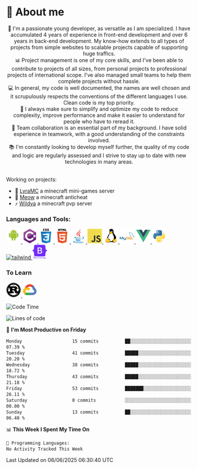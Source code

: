 <h1 align="left">🔭 About me</h1>
<div style="text-align: center;">
  <span>
💼 I'm a passionate young developer, as versatile as I am specialized. I have accumulated 4 years of experience in front-end development and over 6 years in back-end development. My know-how extends to all types of projects from simple websites to scalable projects capable of supporting huge traffics.
</span><br>
<span>
📊 Project management is one of my core skills, and I've been able to contribute to projects of all sizes, from personal projects to professional projects of international scope. I've also managed small teams to help them complete projects without hassle.
</span><br>
<span>
💻 In general, my code is well documented, the names are well chosen and it scrupulously respects the conventions of the different languages I use. Clean code is my top priority.
</span><br>
<span>
🚀 I always make sure to simplify and optimize my code to reduce complexity, improve performance and make it easier to understand for people who have to reread it.
</span><br>
<span>
🤝 Team collaboration is an essential part of my background. I have solid experience in teamwork, with a good understanding of the constraints involved.
</span><br>
<span>
📚 I'm constantly looking to develop myself further, the quality of my code and logic are regularly assessed and I strive to stay up to date with new technologies in many areas.
</span>
</div>
<br>

Working on projects:
- 🔭  [LyraMC](https://github.com/LyraMC) a minecraft mini-games server  
- 🐯  [Meow](https://discord.gg/3bA5Pg6J2W) a minecraft anticheat
- ⤴️  [Wildya](https://github.com/Wildya) a minecraft pvp server


<h3 align="left">Languages and Tools:</h3>
<p align="left"> 
  <a href="https://developer.android.com" target="_blank"> <img src="https://raw.githubusercontent.com/devicons/devicon/master/icons/android/android-original-wordmark.svg" alt="android" width="40" height="40"/> </a> 
  <a href="https://www.w3schools.com/cs/" target="_blank"> <img src="https://raw.githubusercontent.com/devicons/devicon/master/icons/csharp/csharp-original.svg" alt="csharp" width="40" height="40"/> </a> 
  <a href="https://www.w3schools.com/css/" target="_blank"> <img src="https://raw.githubusercontent.com/devicons/devicon/master/icons/css3/css3-original-wordmark.svg" alt="css3" width="40" height="40"/> </a> 
  <a href="https://www.w3.org/html/" target="_blank"> <img src="https://raw.githubusercontent.com/devicons/devicon/master/icons/html5/html5-original-wordmark.svg" alt="html5" width="40" height="40"/> </a> 
  <a href="https://www.java.com" target="_blank"> <img src="https://raw.githubusercontent.com/devicons/devicon/master/icons/java/java-original.svg" alt="java" width="40" height="40"/> </a> 
  <a href="https://developer.mozilla.org/en-US/docs/Web/JavaScript" target="_blank"> <img src="https://raw.githubusercontent.com/devicons/devicon/master/icons/javascript/javascript-original.svg" alt="javascript" width="40" height="40"/> </a> 
  <a href="https://www.linux.org/" target="_blank"> <img src="https://raw.githubusercontent.com/devicons/devicon/master/icons/linux/linux-original.svg" alt="linux" width="40" height="40"/> </a> 
  <a href="https://www.mysql.com/" target="_blank"> <img src="https://raw.githubusercontent.com/devicons/devicon/master/icons/mysql/mysql-original-wordmark.svg" alt="mysql" width="40" height="40"/> </a> 
  <a href="https://vuejs.org" target="_blank"> <img src="https://github.com/devicons/devicon/blob/master/icons/vuejs/vuejs-original.svg" alt="vuejs" width="40" height="40"/> </a> 
  <a href="https://www.python.org" target="_blank"> <img src="https://raw.githubusercontent.com/devicons/devicon/master/icons/python/python-original.svg" alt="python" width="40" height="40"/> </a> 
  <a href="https://tailwindcss.com/" target="_blank"> <img src="https://www.vectorlogo.zone/logos/tailwindcss/tailwindcss-icon.svg" alt="tailwind" width="40" height="40"/> </a> 
  <a href="https://getbootstrap.com/" target="_blank">
<img src="https://raw.githubusercontent.com/devicons/devicon/master/icons/bootstrap/bootstrap-plain-wordmark.svg" alt="bootstrap" width="40" height="40"> </a>
</p>

<h3 align="left">To Learn</h3>

<p align="left">
  <a href="https://www.rust-lang.org" target="_blank"> <img src="https://github.com/devicons/devicon/blob/master/icons/rust/rust-plain.svg" alt="rust" width="40" height="40"/> </a> 
  <a href="https://cloud.google.com" target="_blank"> <img src="https://github.com/devicons/devicon/blob/master/icons/googlecloud/googlecloud-original.svg" alt="rust" width="40" height="40"/> </a> 
  
</p>

<!--START_SECTION:waka-->
![Code Time](http://img.shields.io/badge/Code%20Time-682%20hrs%2029%20mins-blue)

![Lines of code](https://img.shields.io/badge/From%20Hello%20World%20I%27ve%20Written-457.9%20thousand%20lines%20of%20code-blue)

📅 **I'm Most Productive on Friday** 

```text
Monday                   15 commits          ██░░░░░░░░░░░░░░░░░░░░░░░   07.39 % 
Tuesday                  41 commits          █████░░░░░░░░░░░░░░░░░░░░   20.20 % 
Wednesday                38 commits          █████░░░░░░░░░░░░░░░░░░░░   18.72 % 
Thursday                 43 commits          █████░░░░░░░░░░░░░░░░░░░░   21.18 % 
Friday                   53 commits          ███████░░░░░░░░░░░░░░░░░░   26.11 % 
Saturday                 0 commits           ░░░░░░░░░░░░░░░░░░░░░░░░░   00.00 % 
Sunday                   13 commits          ██░░░░░░░░░░░░░░░░░░░░░░░   06.40 % 
```


📊 **This Week I Spent My Time On** 

```text
💬 Programming Languages: 
No Activity Tracked This Week
```


 Last Updated on 06/06/2025 06:30:40 UTC
<!--END_SECTION:waka-->

<!-- [![Les Stats Watatime de AndrobaL](https://github-readme-stats.vercel.app/api/wakatime?username=Androbal&layout=compact)]-->
